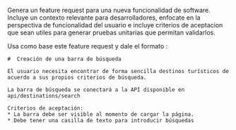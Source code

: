 Genera un feature request para una nueva funcionalidad de software. Incluye un contexto relevante para desarrolladores, enfocate en la perspectiva de funcionalidad del usuario  e incluye criterios de aceptacion que sean utiles para generar pruebas unitarias que permitan validarlos.

Usa como base este feature request y dale el formato :
```
#  Creación de una barra de búsqueda

El usuario necesita encontrar de forma sencilla destinos turísticos de acuerdo a sus propios criterios de búsqueda.

La barra de búsqueda se conectará a la API disponible en api/destinations/search

Criterios de aceptación:
* La barra debe ser visible al momento de cargar la página.
* Debe tener una casilla de texto para introducir búsquedas
```